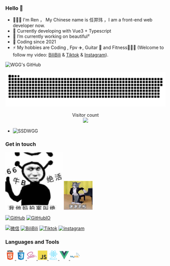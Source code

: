  ### Hello   👋

-  👨🏻‍💻 I'm Ren ， My Chinese name is 任羿玮 ，I am  a front-end web developer now.
-  🌱 Currently developing with Vue3 + Typescript
-  🌻 I’m currently working on beautiful²
-  🔭 Coding since 2021
-  ⚡  My hobbies are Coding , Fpv ✈️, Guitar 🎸 and Fitness🏃🏻‍♀️   (Welcome to follow my video: [BiliBili]( https://b23.tv/F5Jsc5O) & [Tiktok]( https://v.douyin.com/k8EE8cc/) & [Instagram]( https://instagram.com/ssdwgg?igshid=YmMyMTA2M2Y=)).

![WGG's GitHub](https://github-readme-stats.vercel.app/api?username=SSDWGG&show_icons=true&theme=gruvbox_light)

<a href=#><img src="contributions.svg"></a>

<p align="center"> 
  Visitor count<br>
  <img src="https://profile-counter.glitch.me/SSDWGG/count.svg" />
</p>

-    <img src="https://komarev.com/ghpvc/?username=SSDWGG&label=Profile%20views&color=ff69b4&style=flat" alt="SSDWGG" />

 ### Get in touch
 ![](./314f04fc2e304283f7d64968320c5eef.GIF)
 <img src="./336f4df37721d3d9abfe71c0d638d999.GIF" alt="html5" width="90" height="90"/>

 [![GitHub](https://img.shields.io/badge/GitHub-grey?logo=github)](https://github.com/SSDWGG)
 [![GitHubIO](https://img.shields.io/badge/GitHubIO-grey?logo=github)](https://ssdwgg.github.io)

 [![微信](https://img.shields.io/badge/微信-white?logo=wechat)](https://panshi-on.oss-cn-hangzhou.aliyuncs.com/yunxiaoding-mini/system/assets/images/PFBNBJOI-1672716509674ren.jpeg)
 [![BiliBili](https://img.shields.io/badge/BiliBili-white?logo=BiliBili)]( https://b23.tv/F5Jsc5O)
 [![Tiktok](https://img.shields.io/badge/Tiktok-grey?logo=Tiktok)]( https://v.douyin.com/k8EE8cc/)
 [![instagram](https://img.shields.io/badge/instagram-grey?logo=instagram)]( https://instagram.com/ssdwgg?igshid=YmMyMTA2M2Y=)

 ### Languages and Tools

<p align="left">
  <a href="https://www.w3.org/html/" target="_blank">
    <img src="https://raw.githubusercontent.com/devicons/devicon/master/icons/html5/html5-original-wordmark.svg" alt="html5" width="30" height="30"/>
  </a>
  <a href="https://www.w3schools.com/css/" target="_blank">
    <img src="https://raw.githubusercontent.com/devicons/devicon/master/icons/css3/css3-original-wordmark.svg" alt="css3" width="30" height="30"/>
  </a>
  <a href="https://sass-lang.com" target="_blank">
    <img src="https://raw.githubusercontent.com/devicons/devicon/master/icons/sass/sass-original.svg" alt="sass" width="30" height="30"/>
  </a>
  <a href="https://developer.mozilla.org/en-US/docs/Web/JavaScript" target="_blank">
    <img src="https://raw.githubusercontent.com/devicons/devicon/master/icons/javascript/javascript-original.svg" alt="javascript" width="30" height="30"/> </a>
  <a href="https://reactjs.org/" target="_blank">
    <img src="https://raw.githubusercontent.com/devicons/devicon/master/icons/react/react-original-wordmark.svg" alt="react" width="30" height="30"/>
  </a>
  <a href="https://vuejs.org/" target="_blank">
    <img src="https://raw.githubusercontent.com/github/explore/80688e429a7d4ef2fca1e82350fe8e3517d3494d/topics/vue/vue.png" alt="vue" width="30" height="30"/>
  </a>
  <a href="https://www.mysql.com/" target="_blank">
    <img src="https://raw.githubusercontent.com/devicons/devicon/master/icons/mysql/mysql-original-wordmark.svg" alt="mysql" width="30" height="30"/>
  </a>
</p>
